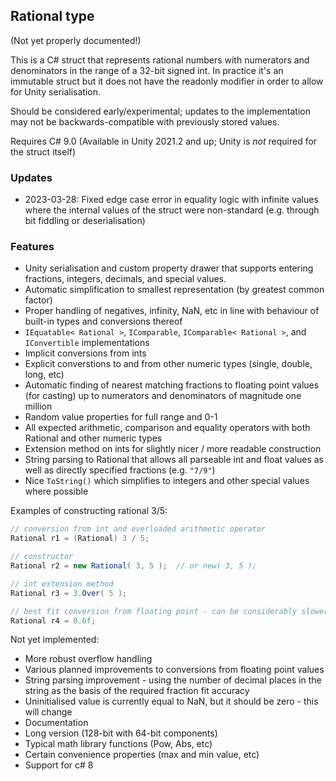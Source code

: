 ## Rational type ##

(Not yet properly documented!)

This is a C# struct that represents rational numbers with numerators and denominators in the range of a 32-bit signed int. In practice it's an immutable struct but it does not have the readonly modifier in order to allow for Unity serialisation.

Should be considered early/experimental; updates to the implementation may not be backwards-compatible with previously stored values.

Requires C# 9.0 (Available in Unity 2021.2 and up; Unity is *not* required for the struct itself)


### Updates ###

- 2023-03-28: Fixed edge case error in equality logic with infinite values where the internal values of the struct were non-standard (e.g. through bit fiddling or deserialisation)


### Features ###

- Unity serialisation and custom property drawer that supports entering fractions, integers, decimals, and special values.
- Automatic simplification to smallest representation (by greatest common factor)
- Proper handling of negatives, infinity, NaN, etc in line with behaviour of built-in types and conversions thereof
- `IEquatable< Rational >`, `IComparable`, `IComparable< Rational >`, and `IConvertible` implementations
- Implicit conversions from ints
- Explicit converstions to and from other numeric types (single, double, long, etc)
- Automatic finding of nearest matching fractions to floating point values (for casting) up to numerators and denominators of magnitude one million
- Random value properties for full range and 0-1
- All expected arithmetic, comparison and equality operators with both Rational and other numeric types
- Extension method on ints for slightly nicer / more readable construction
- String parsing to Rational that allows all parseable int and float values as well as directly specified fractions (e.g. `"7/9"`)
- Nice `ToString()` which simplifies to integers and other special values where possible


Examples of constructing rational 3/5:

```cs
// conversion from int and overloaded arithmetic operator
Rational r1 = (Rational) 3 / 5; 

// constructor
Rational r2 = new Rational( 3, 5 );  // or new( 3, 5 );

// int extension method
Rational r3 = 3.Over( 5 );

// best fit conversion from floating point - can be considerably slower depending on value
Rational r4 = 0.6f; 
```

Not yet implemented:
- More robust overflow handling
- Various planned improvements to conversions from floating point values
- String parsing improvement - using the number of decimal places in the string as the basis of the required fraction fit accuracy
- Uninitialised value is currently equal to NaN, but it should be zero - this will change
- Documentation
- Long version (128-bit with 64-bit components)
- Typical math library functions (Pow, Abs, etc)
- Certain convenience properties (max and min value, etc)
- Support for c# 8
